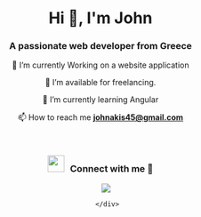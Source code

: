 

<!--
**johnakis45/johnakis45** is a ✨ _special_ ✨ repository because its `README.md` (this file) appears on your GitHub profile.

Here are some ideas to get you started:

- 🔭 I’m currently working on ...
- 🌱 I’m currently learning ...
- 👯 I’m looking to collaborate on ...
- 🤔 I’m looking for help with ...
- 💬 Ask me about ...
- 📫 How to reach me: ...
- 😄 Pronouns: ...
- ⚡ Fun fact: ...
-->
<h1 align="center">Hi 👋, I'm John </a></h1>
<h3 align="center">A passionate web developer from Greece </h3>

<div align="center">
	
🌱 I’m currently Working on a website application
	
🤝 I’m available for freelancing.
	
🌱 I’m currently learning Angular
	
📫 How to reach me **johnakis45@gmail.com**
	
<br/>
</div>

<h3 align="center" > <img src="https://media.giphy.com/media/iY8CRBdQXODJSCERIr/giphy.gif" width="30" height="30" style="margin-right: 10px;">Connect with me 🤝 </h3>

<p align="center">

 <div align="center"  class="icons-social" style="margin-left: 10px;">
        <a style="margin-left: 10px;"  target="_blank" href="https://www.linkedin.com/in/ioannis-davanos-b2b335277/">
			<img src="https://img.icons8.com/doodle/40/000000/linkedin--v2.png"></a>
      
      </div>

</p>

